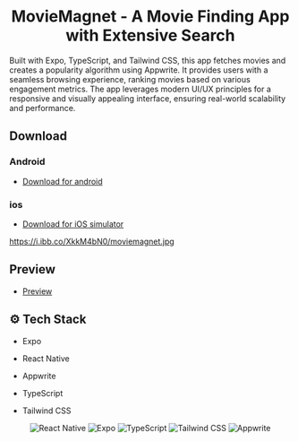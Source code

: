  <h1 align="center">MovieMagnet - A Movie Finding App with Extensive Search</h1>

 

Built with Expo, TypeScript, and Tailwind CSS, this app fetches movies and creates a popularity algorithm using Appwrite. It provides users with a seamless browsing experience, ranking movies based on various engagement metrics. The app leverages modern UI/UX principles for a responsive and visually appealing interface, ensuring real-world scalability and performance.


##  Download


### Android
- [Download for android](https://expo.dev/artifacts/eas/gWgzu1ddnHDGLmriEn2igu.apk)

### ios
- [Download for iOS simulator ](https://expo.dev/artifacts/eas/sU3oHa8Kdmqg1GHbt8uqQF.tar.gz)


https://i.ibb.co/XkkM4bN0/moviemagnet.jpg
##  Preview
- [Preview](https://i.ibb.co/XkkM4bN0/moviemagnet.jpg)

  



## <a name="tech-stack">⚙️ Tech Stack</a>

- Expo

- React Native

- Appwrite

- TypeScript

- Tailwind CSS

<div align="center" >
    <img src="https://img.shields.io/badge/-React_Native-black?style=for-the-badge&logoColor=white&logo=react&color=61DAFB" alt="React Native" />
    <img src="https://img.shields.io/badge/-Expo-black?style=for-the-badge&logoColor=white&logo=expo&color=000020" alt="Expo" />
    <img src="https://img.shields.io/badge/-TypeScript-black?style=for-the-badge&logoColor=white&logo=typescript&color=3178C6" alt="TypeScript" />
    <img src="https://img.shields.io/badge/-Tailwind_CSS-black?style=for-the-badge&logoColor=white&logo=tailwindcss&color=06B6D4" alt="Tailwind CSS" />
    <img src="https://img.shields.io/badge/-Appwrite-black?style=for-the-badge&logoColor=white&logo=appwrite&color=F02E65" alt="Appwrite" />
  </div>



